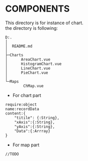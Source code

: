 # COMPONENTS

This directory is for instance of chart.<br>
the directory is following:
```
D:.
│
│  README.md
│
├─Charts
│      AreaChart.vue
│      HistogramChart.vue
│      LineChart.vue
│      PieChart.vue
│
└─Maps
        ChMap.vue
```
- For chart part
```
require:object
name:recordData
content:{
    "titile": {:String},
    "xAxis":{:String},
    "yAxis":{:String},
    "Data":{:Arrray}
}
``` 

- For map part
```
//TODO
``` 